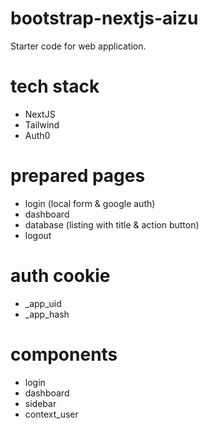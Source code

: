 # bootstrap-nextjs-aizu
Starter code for web application.

# tech stack
- NextJS
- Tailwind
- Auth0

# prepared pages
- login (local form & google auth)
- dashboard
- database (listing with title & action button)
- logout

# auth cookie
- \_app_uid
- \_app_hash

# components
- login
- dashboard
- sidebar
- context_user
